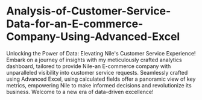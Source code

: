 # Analysis-of-Customer-Service-Data-for-an-E-commerce-Company-Using-Advanced-Excel

Unlocking the Power of Data: Elevating Nile's Customer Service Experience!
Embark on a journey of insights with my meticulously crafted analytics dashboard, tailored to provide Nile-an E-commerce company with unparalleled visibility into customer service requests. Seamlessly crafted using Advanced Excel, using calculated fields offer a panoramic view of key metrics, empowering Nile to make informed decisions and revolutionize its business. Welcome to a new era of data-driven excellence!
